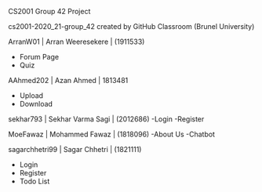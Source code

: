 CS2001 Group 42 Project

cs2001-2020_21-group_42 created by GitHub Classroom (Brunel University)

ArranW01 | Arran Weeresekere | (1911533)
- Forum Page
- Quiz

AAhmed202 | Azan Ahmed | 1813481
- Upload
- Download

sekhar793 | Sekhar Varma Sagi | (2012686)
-Login 
-Register

MoeFawaz | Mohammed Fawaz | (1818096)
-About Us
-Chatbot

sagarchhetri99 | Sagar Chhetri | (1821111)
- Login 
- Register
- Todo List
